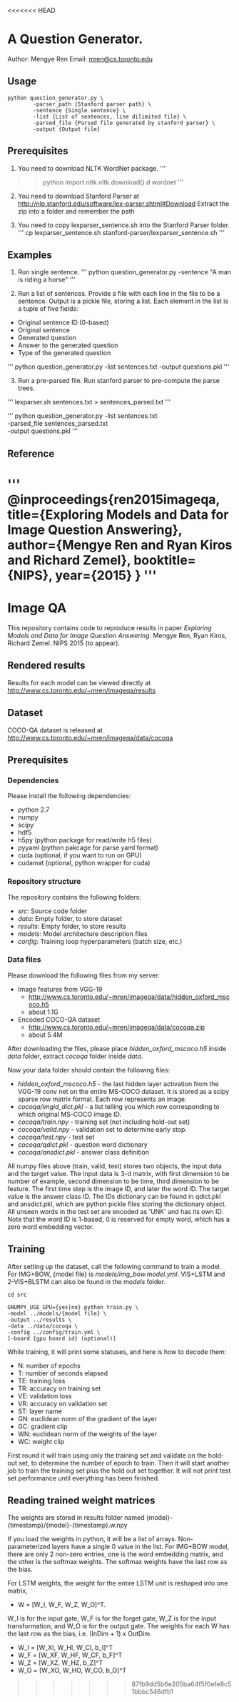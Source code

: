<<<<<<< HEAD
# A Question Generator.
Author: Mengye Ren  Email: mren@cs.toronto.edu

## Usage
    python question_generator.py \
            -parser_path {Stanford parser path} \
            -sentence {Single sentence} \
            -list {List of sentences, line dilimited file} \
            -parsed_file {Parsed file generated by stanford parser} \
            -output {Output file}

## Prerequisites
1. You need to download NLTK WordNet package.
'''
>> python
>> import nltk
>> nltk.download()
>> d
>> wordnet
'''

2. You need to download Stanford Parser
at http://nlp.stanford.edu/software/lex-parser.shtml#Download
Extract the zip into a folder and remember the path

3. You need to copy lexparser_sentence.sh into the Stanford Parser folder.
'''
cp lexparser_sentence.sh stanford-parser/lexparser_sentence.sh
'''

## Examples
1. Run single sentence.
'''
python question_generator.py -sentence "A man is riding a horse"
'''

2. Run a list of sentences.
Provide a file with each line in the file to be a sentence.
Output is a pickle file, storing a list. Each element in the list is a
tuple of five fields:
- Original sentence ID (0-based)
- Original sentence
- Generated question
- Answer to the generated question
- Type of the generated question

'''
python question_generator.py -list sentences.txt -output questions.pkl
'''

3. Run a pre-parsed file.
Run stanford parser to pre-compute the parse trees.

'''
lexparser.sh sentences.txt > sentences_parsed.txt
'''

'''
python question_generator.py -list sentences.txt \
                             -parsed_file sentences_parsed.txt \
                             -output questions.pkl
'''

## Reference
'''
@inproceedings{ren2015imageqa,
  title={Exploring Models and Data for Image Question Answering},
  author={Mengye Ren and Ryan Kiros and Richard Zemel},
  booktitle={NIPS},
  year={2015}
}
'''
=======
# Image QA
This repository contains code to reproduce results in paper *Exploring Models 
and Data for Image Question Answering*. Mengye Ren, Ryan Kiros, Richard Zemel. 
NIPS 2015 (to appear).

## Rendered results
Results for each model can be viewed directly at 
http://www.cs.toronto.edu/~mren/imageqa/results

## Dataset
COCO-QA dataset is released at 
http://www.cs.toronto.edu/~mren/imageqa/data/cocoqa

## Prerequisites
### Dependencies
Please install the following dependencies:
* python 2.7
* numpy
* scipy
* hdf5
* h5py (python package for read/write h5 files)
* pyyaml (python pakcage for parse yaml format)
* cuda (optional, if you want to run on GPU)
* cudamat (optional, python wrapper for cuda)

### Repository structure
The repository contains the following folders:
* *src*: Source code folder
* *data*: Empty folder, to store dataset
* *results*: Empty folder, to store results
* *models*: Model architecture description files
* *config*: Training loop hyperparameters (batch size, etc.)

### Data files
Please download the following files from my server:
* Image features from VGG-19
  * http://www.cs.toronto.edu/~mren/imageqa/data/hidden_oxford_mscoco.h5 
  * about 1.1G
* Encoded COCO-QA dataset
  * http://www.cs.toronto.edu/~mren/imageqa/data/cocoqa.zip
  * about 5.4M

After downloading the files, please place *hidden_oxford_mscoco.h5* inside 
*data* folder, extract *cocoqa* folder inside *data*.

Now your data folder should contain the following files:
* *hidden_oxford_mscoco.h5* - the last hidden layer activation from the VGG-19
conv net on the entire MS-COCO dataset. It is stored as a scipy sparse row 
matrix format. Each row represents an image.
* *cocoqa/imgid_dict.pkl* - a list telling you which row 
corresponding to which original MS-COCO image ID.
* *cocoqa/train.npy* - training set (not including hold-out set)
* *cocoqa/valid.npy* - validation set to determine early stop.
* *cocoqa/test.npy* - test set
* *cocoqa/qdict.pkl* - question word dictionary
* *cocoqa/ansdict.pkl* - answer class definition

All numpy files above (train, valid, test) stores two objects, the input data 
and the target value. The input data is 3-d matrix, with first dimension to be 
number of example, second dimension to be time, third dimension to be feature. 
The first time step is the image ID, and later the word ID. The target value is
the answer class ID. The IDs dictionary can be found in qdict.pkl and 
ansdict.pkl, which are python pickle files storing the dictionary object. All 
unseen words in the test set are encoded as 'UNK' and has its own ID. Note that
the word ID is 1-based, 0 is reserved for empty word, which has a zero word 
embedding vector.

## Training

After setting up the dataset, call the following command to train a model. For
IMG+BOW, {model file} is *models/img_bow.model.yml*. VIS+LSTM and 2-VIS+BLSTM 
can also be found in the *models* folder.

```
cd src

GNUMPY_USE_GPU={yes|no} python train.py \
-model ../models/{model file} \
-output ../results \
-data ../data/cocoqa \
-config ../config/train.yml \
[-board {gpu board id} (optional)]
```

While training, it will print some statuses, and here is how to decode them:
* N: number of epochs
* T: number of seconds elapsed
* TE: training loss
* TR: accuracy on training set
* VE: validation loss
* VR: accuracy on validation set
* ST: layer name
* GN: euclidean norm of the gradient of the layer
* GC: gradient clip
* WN: euclidean norm of the weights of the layer
* WC: weight clip

First round it will train using only the training set and validate on the 
hold-out set, to determine the number of epoch to train. Then it will start 
another job to train the training set plus the hold out set together. It will 
not print test set performance until everything has been finished.

## Reading trained weight matrices

The weights are stored in results folder named
{model}-{timestamp}/{model}-{timestamp}.w.npy

If you load the weights in python, it will be a list of arrays. 
Non-parameterized layers have a single 0 value in the list. For IMG+BOW model, 
there are only 2 non-zero entries, one is the word embedding matrix, and the 
other is the softmax weights. The softmax weights have the last row as the 
bias.

For LSTM weights, the weight for the entire LSTM unit is reshaped into one 
matrix, 

* W = [W_I, W_F, W_Z, W_O]^T. 

W_I is for the input gate, W_F is for the 
forget gate, W_Z is for the input transformation, and W_O is for the output 
gate. The weights for each W has the last row as the bias, 
i.e. (InDim + 1) x OutDim.

* W_I = [W_XI, W_HI, W_CI, b_I]^T
* W_F = [W_XF, W_HF, W_CF, b_F]^T
* W_Z = [W_XZ, W_HZ, b_Z]^T
* W_O = [W_XO, W_HO, W_CO, b_O]^T
>>>>>>> 87fb9dd5b6e205ba64f5f0efe8c51bbbc546dfb1
